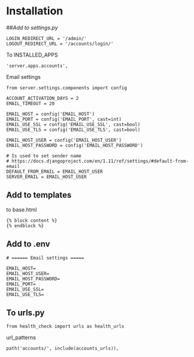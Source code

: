 # Installation

##*Add to settings.py*

    LOGIN_REDIRECT_URL = '/admin/'
    LOGOUT_REDIRECT_URL = '/accounts/login/'

To INSTALLED_APPS
    
    'server.apps.accounts',

Email settings

```
from server.settings.components import config

ACCOUNT_ACTIVATION_DAYS = 2
EMAIL_TIMEOUT = 20

EMAIL_HOST = config('EMAIL_HOST')
EMAIL_PORT = config('EMAIL_PORT', cast=int)
EMAIL_USE_SSL = config('EMAIL_USE_SSL', cast=bool)
EMAIL_USE_TLS = config('EMAIL_USE_TLS', cast=bool)

EMAIL_HOST_USER = config('EMAIL_HOST_USER')
EMAIL_HOST_PASSWORD = config('EMAIL_HOST_PASSWORD')

# Is used to set sender name
# https://docs.djangoproject.com/en/1.11/ref/settings/#default-from-email
DEFAULT_FROM_EMAIL = EMAIL_HOST_USER
SERVER_EMAIL = EMAIL_HOST_USER
```

## Add to templates

to base.html

    {% block content %}
    {% endblock %}

## Add to .env

```
# ====== Email settings =====

EMAIL_HOST=
EMAIL_HOST_USER=
EMAIL_HOST_PASSWORD=
EMAIL_PORT=
EMAIL_USE_SSL=
EMAIL_USE_TLS=
```

## To urls.py

    from health_check import urls as health_urls

url_patterns

    path('accounts/', include(accounts_urls)),

